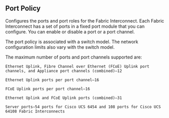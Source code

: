 ## Port Policy
Configures the ports and port roles for the Fabric Interconnect. Each Fabric Interconnect has a set of ports in a fixed port module that you can configure. You can enable or disable a port or a port channel.

The port policy is associated with a switch model. The network configuration limits also vary with the switch model.

The maximum number of ports and port channels supported are:

    Ethernet Uplink, Fibre Channel over Ethernet (FCoE) Uplink port channels, and Appliance port channels (combined)—12

    Ethernet Uplink ports per port channel—16

    FCoE Uplink ports per port channel—16

    Ethernet Uplink and FCoE Uplink ports (combined)—31

    Server ports—54 ports for Cisco UCS 6454 and 108 ports for Cisco UCS 64108 Fabric Interconnects
